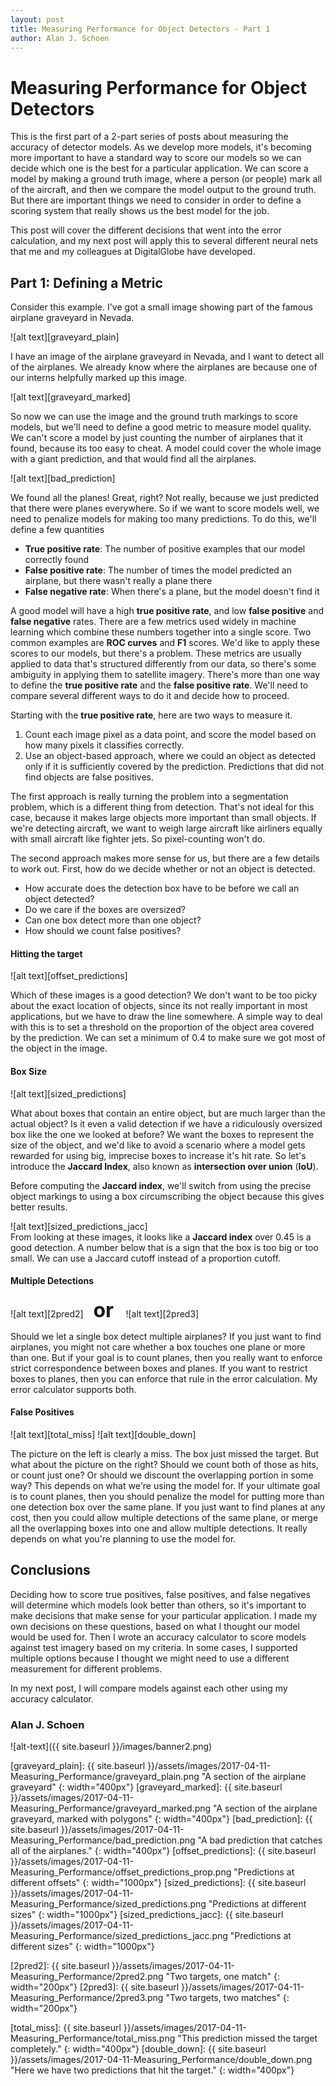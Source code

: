 ```yaml
---
layout: post
title: Measuring Performance for Object Detectors - Part 1
author: Alan J. Schoen
---
```


# Measuring Performance for Object Detectors

This is the first part of a 2-part series of posts about measuring the accuracy of detector models.  As we develop more models, it's becoming more important to have a standard way to score our models so we can decide which one is the best for a particular application.  We can score a model by making a ground truth image, where a person (or people) mark all of the aircraft, and then we compare the model output to the ground truth.  But there are important things we need to consider in order to define a scoring system that really shows us the best model for the job.

This post will cover the different decisions that went into the error calculation, and my next post will apply this to several different neural nets that me and my colleagues at DigitalGlobe have developed.

## Part 1: Defining a Metric

Consider this example.  I've got a small image showing part of the famous airplane graveyard in Nevada.

![alt text][graveyard_plain]

I have an image of the airplane graveyard in Nevada, and I want to detect all of the airplanes.  We already know where the airplanes are because one of our interns helpfully marked up this image.

![alt text][graveyard_marked]

So now we can use the image and the ground truth markings to score models, but we'll need to define a good metric to measure model quality.  We can't score a model by just counting the number of airplanes that it found, because its too easy to cheat.  A model could cover the whole image with a giant prediction, and that would find all the airplanes. 

![alt text][bad_prediction]

We found all the planes! Great, right?  Not really, because we just predicted that there were planes everywhere.  So if we want to score models well, we need to penalize models for making too many predictions.  To do this, we'll define a few quantities

* **True positive rate**: The number of positive examples that our model correctly found
* **False positive rate**: The number of times the model predicted an airplane, but there wasn't really a plane there
* **False negative rate**: When there's a plane, but the model doesn't find it

A good model will have a high **true positive rate**, and low **false positive** and **false negative** rates.  There are a few metrics used widely in machine learning which combine these numbers together into a single score.  Two common examples are **ROC curves** and **F1** scores.  We'd like to apply these scores to our models, but there's a problem.  These metrics are usually applied to data that's structured differently from our data, so there's some ambiguity in applying them to satellite imagery.  There's more than one way to define the **true positive rate** and the **false positive rate**.  We'll need to compare several different ways to do it and decide how to proceed.

Starting with the **true positive rate**, here are two ways to measure it.
1. Count each image pixel as a data point, and score the model based on how many pixels it classifies correctly.
2. Use an object-based approach, where we could an object as detected only if it is sufficiently covered by the prediction.  Predictions that did not find objects are false positives.

The first approach is really turning the problem into a segmentation problem, which is a different thing from detection.  That's not ideal for this case, because it makes large objects more important than small objects.  If we're detecting aircraft, we want to weigh large aircraft like airliners equally with small aircraft like fighter jets.  So pixel-counting won't do.

The second approach makes more sense for us, but there are a few details to work out.  First, how do we decide whether or not an object is detected.

* How accurate does the detection box have to be before we call an object detected?
* Do we care if the boxes are oversized?
* Can one box detect more than one object?
* How should we count false positives?

#### Hitting the target
![alt text][offset_predictions]

Which of these images is a good detection?  We don't want to be too picky about the exact location of objects, since its not really important in most applications, but we have to draw the line somewhere.  A simple way to deal with this is to set a threshold on the proportion of the object area covered by the prediction.  We can set a minimum of 0.4 to make sure we got most of the object in the image.

#### Box Size
![alt text][sized_predictions]

What about boxes that contain an entire object, but are much larger than the actual object?  Is it even a valid detection if we have a ridiculously oversized box like the one we looked at before? We want the boxes to represent the size of the object, and we'd like to avoid a scenario where a model gets rewarded for using big, imprecise boxes to increase it's hit rate.  So let's introduce the **Jaccard Index**, also known as **intersection over union** (**IoU**).

Before computing the **Jaccard index**, we'll switch from using the precise object markings to using a box circumscribing the object because this gives better results.  

![alt text][sized_predictions_jacc]  
From looking at these images, it looks like a **Jaccard index** over 0.45 is a good detection.  A number below that is a sign that the box is too big or too small.  We can use a Jaccard cutoff instead of a proportion cutoff.


#### Multiple Detections


![alt text][2pred2] &nbsp;&nbsp; <font size="+3"> <b> or </b> </font> &nbsp;&nbsp;
![alt text][2pred3] 


Should we let a single box detect multiple airplanes?  If you just want to find airplanes, you might not care whether a box touches one plane or more than one.  But if your goal is to count planes, then you really want to enforce strict correspondence between boxes and planes.  If you want to restrict boxes to planes, then you can enforce that rule in the error calculation. My error calculator supports both.

#### False Positives
![alt text][total_miss]
![alt text][double_down] 

The picture on the left is clearly a miss.  The box just missed the target.  But what about the picture on the right?  Should we count both of those as hits, or count just one?  Or should we discount the overlapping portion in some way?  This depends on what we're using the model for.  If your ultimate goal is to count planes, then you should penalize the model for putting more than one detection box over the same plane.  If you just want to find planes at any cost, then you could allow multiple detections of the same plane, or merge all the overlapping boxes into one and allow multiple detections.  It really depends on what you're planning to use the model for.

## Conclusions

Deciding how to score true positives, false positives, and false negatives will determine which models look better than others, so it's important to make decisions that make sense for your particular application.  I made my own decisions on these questions, based on what I thought our model would be used for.  Then I wrote an accuracy calculator to score models against test imagery based on my criteria.  In some cases, I supported multiple options because I thought we might need to use a different measurement for different problems.

In my next post, I will compare models against each other using my accuracy calculator.


### Alan J. Schoen
![alt-text]({{ site.baseurl }}/images/banner2.png)

[graveyard_plain]: {{ site.baseurl }}/assets/images/2017-04-11-Measuring_Performance/graveyard_plain.png "A section of the airplane graveyard"
{: width="400px"}
[graveyard_marked]: {{ site.baseurl }}/assets/images/2017-04-11-Measuring_Performance/graveyard_marked.png "A section of the airplane graveyard, marked with polygons"
{: width="400px"}
[bad_prediction]: {{ site.baseurl }}/assets/images/2017-04-11-Measuring_Performance/bad_prediction.png "A bad prediction that catches all of the airplanes."
{: width="400px"}
[offset_predictions]: {{ site.baseurl }}/assets/images/2017-04-11-Measuring_Performance/offset_predictions_prop.png "Predictions at different offsets"
{: width="1000px"}
[sized_predictions]: {{ site.baseurl }}/assets/images/2017-04-11-Measuring_Performance/sized_predictions.png "Predictions at different sizes"
{: width="1000px"}
[sized_predictions_jacc]: {{ site.baseurl }}/assets/images/2017-04-11-Measuring_Performance/sized_predictions_jacc.png "Predictions at different sizes"
{: width="1000px"}


[2pred2]: {{ site.baseurl }}/assets/images/2017-04-11-Measuring_Performance/2pred2.png "Two targets, one match"
{: width="200px"}
[2pred3]: {{ site.baseurl }}/assets/images/2017-04-11-Measuring_Performance/2pred3.png "Two targets, two matches"
{: width="200px"}

[total_miss]: {{ site.baseurl }}/assets/images/2017-04-11-Measuring_Performance/total_miss.png "This prediction missed the target completely."
{: width="400px"}
[double_down]: {{ site.baseurl }}/assets/images/2017-04-11-Measuring_Performance/double_down.png "Here we have two predictions that hit the target."
{: width="400px"}
